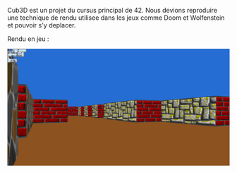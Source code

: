 Cub3D est un projet du cursus principal de 42.
Nous devions reproduire une technique de rendu utilisee dans les jeux comme Doom et Wolfenstein et pouvoir s'y deplacer.

Rendu en jeu :

![alt text](https://github.com/qujacob/cub3d/blob/master/game_render.png)